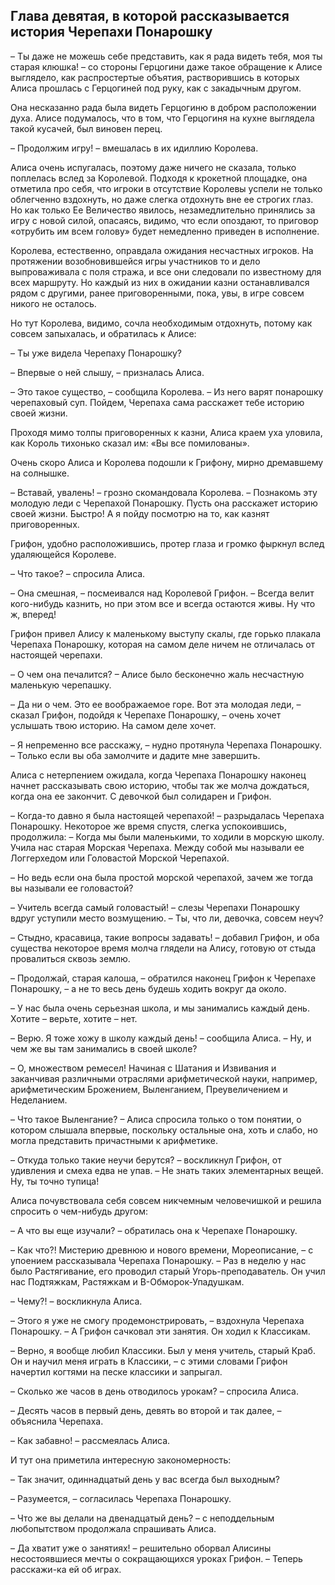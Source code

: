 ## Глава девятая, в которой рассказывается история Черепахи Понарошку

– Ты даже не можешь себе представить, как я рада видеть тебя, моя ты старая клюшка! – со стороны Герцогини даже такое обращение к Алисе выглядело, как распростертые объятия, растворившись в которых Алиса прошлась с Герцогиней под руку, как с закадычным другом.

Она несказанно рада была видеть Герцогиню в добром расположении духа. Алисе подумалось, что в том, что Герцогиня на кухне выглядела такой кусачей, был виновен перец.

– Продолжим игру! – вмешалась в их идиллию Королева.

Алиса очень испугалась, поэтому даже ничего не сказала, только поплелась вслед за Королевой. Подходя к крокетной площадке, она отметила про себя, что игроки в отсутствие Королевы успели не только облегченно вздохнуть, но даже слегка отдохнуть вне ее строгих глаз. Но как только Ее Величество явилось, незамедлительно принялись за игру с новой силой, опасаясь, видимо, что если опоздают, то приговор «отрубить им всем голову» будет немедленно приведен в исполнение.

Королева, естественно, оправдала ожидания несчастных игроков. На протяжении возобновившейся игры участников то и дело выпроваживала с поля стража, и все они следовали по известному для всех маршруту. Но каждый из них в ожидании казни останавливался рядом с другими, ранее приговоренными, пока, увы, в игре совсем никого не осталось.

Но тут Королева, видимо, сочла необходимым отдохнуть, потому как совсем запыхалась, и обратилась к Алисе:

– Ты уже видела Черепаху Понарошку?

– Впервые о ней слышу, – призналась Алиса.

– Это такое существо, – сообщила Королева. – Из него варят понарошку черепаховый суп. Пойдем, Черепаха сама расскажет тебе историю своей жизни.

Проходя мимо толпы приговоренных к казни, Алиса краем уха уловила, как Король тихонько сказал им: «Вы все помилованы».

Очень скоро Алиса и Королева подошли к Грифону, мирно дремавшему на солнышке.

– Вставай, увалень! – грозно скомандовала Королева. – Познакомь эту молодую леди с Черепахой Понарошку. Пусть она расскажет историю своей жизни. Быстро! А я пойду посмотрю на то, как казнят приговоренных.

Грифон, удобно расположившись, протер глаза и громко фыркнул вслед удаляющейся Королеве.

– Что такое? – спросила Алиса.

– Она смешная, – посмеивался над Королевой Грифон. – Всегда велит кого-нибудь казнить, но при этом все и всегда остаются живы. Ну что ж, вперед!

Грифон привел Алису к маленькому выступу скалы, где горько плакала Черепаха Понарошку, которая на самом деле ничем не отличалась от настоящей черепахи.

– О чем она печалится? – Алисе было бесконечно жаль несчастную маленькую черепашку.

– Да ни о чем. Это ее воображаемое горе. Вот эта молодая леди, – сказал Грифон, подойдя к Черепахе Понарошку, – очень хочет услышать твою историю. На самом деле хочет.

– Я непременно все расскажу, – нудно протянула Черепаха Понарошку. – Только если вы оба замолчите и дадите мне завершить.

Алиса с нетерпением ожидала, когда Черепаха Понарошку наконец начнет рассказывать свою историю, чтобы так же молча дождаться, когда она ее закончит. С девочкой был солидарен и Грифон.

– Когда-то давно я была настоящей черепахой! – разрыдалась Черепаха Понарошку. Некоторое же время спустя, слегка успокоившись, продолжила: – Когда мы были маленькими, то ходили в морскую школу. Учила нас старая Морская Черепаха. Между собой мы называли ее Логгерхедом или Головастой Морской Черепахой.

– Но ведь если она была простой морской черепахой, зачем же тогда вы называли ее головастой?

– Учитель всегда самый головастый! – слезы Черепахи Понарошку вдруг уступили место возмущению. – Ты, что ли, девочка, совсем неуч?

– Стыдно, красавица, такие вопросы задавать! – добавил Грифон, и оба существа некоторое время молча глядели на Алису, готовую от стыда провалиться сквозь землю.

– Продолжай, старая калоша, – обратился наконец Грифон к Черепахе Понарошку, – а не то весь день будешь ходить вокруг да около.

– У нас была очень серьезная школа, и мы занимались каждый день. Хотите – верьте, хотите – нет.

– Верю. Я тоже хожу в школу каждый день! – сообщила Алиса. – Ну, и чем же вы там занимались в своей школе?

– О, множеством ремесел! Начиная с Шатания и Извивания и заканчивая различными отраслями арифметической науки, например, арифметическим Брожением, Выленганием, Преувеличением и Неделанием.

– Что такое Выленгание? – Алиса спросила только о том понятии, о котором слышала впервые, поскольку остальные она, хоть и слабо, но могла представить причастными к арифметике.

– Откуда только такие неучи берутся? – воскликнул Грифон, от удивления и смеха едва не упав. – Не знать таких элементарных вещей. Ну, ты точно тупица!

Алиса почувствовала себя совсем никчемным человечишкой и решила спросить о чем-нибудь другом:

– А что вы еще изучали? – обратилась она к Черепахе Понарошку.

– Как что?! Мистерию древнюю и нового времени, Мореописание, – с упоением рассказывала Черепаха Понарошку. – Раз в неделю у нас было Растягивание, его проводил старый Угорь-преподаватель. Он учил нас Подтяжкам, Растяжкам и В-Обморок-Упадушкам.

– Чему?! – воскликнула Алиса.

– Этого я уже не смогу продемонстрировать, – вздохнула Черепаха Понарошку. – А Грифон сачковал эти занятия. Он ходил к Классикам.

– Верно, я вообще любил Классики. Был у меня учитель, старый Краб. Он и научил меня играть в Классики, – с этими словами Грифон начертил когтями на песке классики и запрыгал.

– Сколько же часов в день отводилось урокам? – спросила Алиса.

– Десять часов в первый день, девять во второй и так далее, – объяснила Черепаха.

– Как забавно! – рассмеялась Алиса.

И тут она приметила интересную закономерность:

– Так значит, одиннадцатый день у вас всегда был выходным?

– Разумеется, – согласилась Черепаха Понарошку.

– Что же вы делали на двенадцатый день? – с неподдельным любопытством продолжала спрашивать Алиса.

– Да хватит уже о занятиях! – решительно оборвал Алисины несостоявшиеся мечты о сокращающихся уроках Грифон. – Теперь расскажи-ка ей об играх.